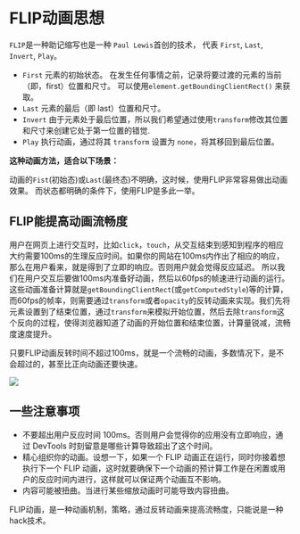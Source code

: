 # FLIP动画思想

`FLIP`是一种助记缩写也是一种 `Paul Lewis`首创的技术， 代表 `First`, `Last`, `Invert`, `Play`。

- `First` 元素的初始状态。 在发生任何事情之前，记录将要过渡的元素的当前（即，first）位置和尺寸。 可以使用`element.getBoundingClientRect()` 来获取。
- `Last` 元素的最后（即 last）位置和尺寸。
- `Invert` 由于元素处于最后位置，所以我们希望通过使用`transform`修改其位置和尺寸来创建它处于第一位置的错觉.
- `Play` 执行动画，通过将其 `transform` 设置为 `none`，将其移回到最后位置。

**这种动画方法，适合以下场景：**

动画的`Fist`(初始态)或`Last`(最终态)不明确，这时候，使用FLIP非常容易做出动画效果。
而状态都明确的条件下，使用FLIP是多此一举。

## FLIP能提高动画流畅度

用户在网页上进行交互时，比如`click`，`touch`，从交互结束到感知到程序的相应大约需要100ms的生理反应时间。如果你的网站在100ms内作出了相应的响应，那么在用户看来，就是得到了立即的响应。否则用户就会觉得反应延迟。
所以我们在用户交互后要做100ms内准备好动画，然后以60fps的帧速进行动画的运行。这些动画准备计算就是`getBoundingClientRect`(或`getComputedStyle`)等的计算，而60fps的帧率，则需要通过`transform`或者`opacity`的反转动画来实现。我们先将元素设置到了结束位置，通过`transform`来模拟开始位置，然后去除`transform`这个反向的过程，使得浏览器知道了动画的开始位置和结束位置，计算量锐减，流畅度速度提升。

只要FLIP动画反转时间不超过100ms，就是一个流畅的动画，多数情况下，是不会超过的，甚至比正向动画还要快速。

![](https://gitee.com/zukunft/MDImage/raw/master/img/20201122004049.png)

## 一些注意事项

- 不要超出用户反应时间 100ms。否则用户会觉得你的应用没有立即响应，通过 DevTools 时刻留意是哪些计算导致超出了这个时间。
- 精心组织你的动画。设想一下，如果一个 FLIP 动画正在运行，同时你接着想执行下一个 FLIP 动画，这时就要确保下一个动画的预计算工作是在闲置或用户的反应时间内进行，这样就可以保证两个动画互不影响。
- 内容可能被扭曲。当进行某些缩放动画时可能导致内容扭曲。

 FLIP动画，是一种动画机制，策略，通过反转动画来提高流畅度，只能说是一种hack技术。